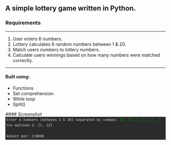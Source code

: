 ## A simple lottery game written in Python.

### Requirements
---
1. User enters 6 numbers.
2. Lottery calculates 6 random numbers between 1 & 20.
3. Match users numbers to lottery numbers.
4. Calculate users winnings based on how many numbers were matched correctly.
---

#### Built using:
* Functions
* Set comprehension
* While loop
* Split()

*#### Screenshot*
![](screenshot.png)